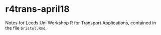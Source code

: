 # r4trans-april18

Notes for Leeds Uni Workshop R for Transport Applications, contained in the file
`bristol.Rmd`.
